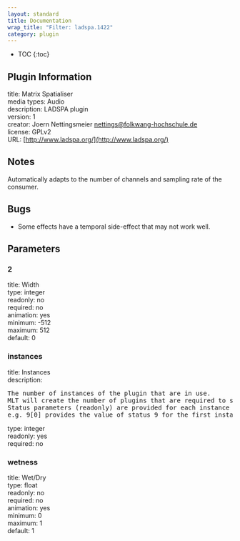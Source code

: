 ```yaml
---
layout: standard
title: Documentation
wrap_title: "Filter: ladspa.1422"
category: plugin
---
```

* TOC
{:toc}

## Plugin Information

title: Matrix Spatialiser  
media types:
Audio  
description: LADSPA plugin  
version: 1  
creator: Joern Nettingsmeier <nettings@folkwang-hochschule.de>  
license: GPLv2  
URL: [http://www.ladspa.org/](http://www.ladspa.org/)  

## Notes

Automatically adapts to the number of channels and sampling rate of the consumer.

## Bugs

* Some effects have a temporal side-effect that may not work well.


## Parameters

### 2

title: Width    
type: integer  
readonly: no  
required: no  
animation: yes  
minimum: -512  
maximum: 512  
default: 0  

### instances

title: Instances    
description:
<pre>
The number of instances of the plugin that are in use.
MLT will create the number of plugins that are required to support the number of audio channels.
Status parameters (readonly) are provided for each instance and are accessed by specifying the instance number after the identifier (starting at zero).
e.g. 9[0] provides the value of status 9 for the first instance.
</pre>
type: integer  
readonly: yes  
required: no  

### wetness

title: Wet/Dry    
type: float  
readonly: no  
required: no  
animation: yes  
minimum: 0  
maximum: 1  
default: 1  

